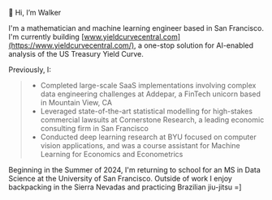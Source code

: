 👋 Hi, I’m Walker

I'm a mathematician and machine learning engineer based in San Francisco. I'm currently building [www.yieldcurvecentral.com](https://www.yieldcurvecentral.com/), a one-stop solution for AI-enabled analysis of the US Treasury Yield Curve.

Previously, I: 
> - Completed large-scale SaaS implementations involving complex data engineering challenges at Addepar, a FinTech unicorn based in Mountain View, CA
> - Leveraged state-of-the-art statistical modelling for high-stakes commercial lawsuits at Cornerstone Research, a leading economic consulting firm in San Francisco 
> - Conducted deep learning research at BYU focused on computer vision applications, and was a course assistant for Machine Learning for Economics and Econometrics 

Beginning in the Summer of 2024, I'm returning to school for an MS in Data Science at the University of San Francisco. Outside of work I enjoy backpacking in the Sierra Nevadas and practicing Brazilian jiu-jitsu =]

<!---
walkerhughes/walkerhughes is a ✨ special ✨ repository because its `README.md` (this file) appears on your GitHub profile.
You can click the Preview link to take a look at your changes.
--->
